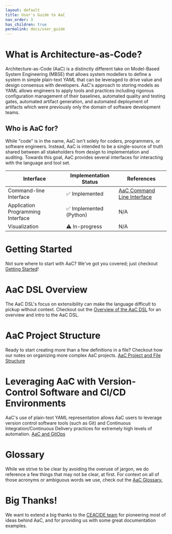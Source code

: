 ```yaml
---
layout: default
title: User's Guide to AaC
nav_order: 3
has_children: true
permalink: docs/user_guide
---
```


# What is Architecture-as-Code?
Architecture-as-Code (AaC) is a distinctly different take on Model-Based System Engineering (MBSE) that allows system modellers to define a system in simple plain-text YAML that can be leveraged to drive value and design consensus with developers. AaC's approach to storing models as YAML allows engineers to apply tools and practices including rigorous configuration management of their baselines, automated quality and testing gates, automated artifact generation, and automated deployment of artifacts which were previously only the domain of software development teams.

## Who is AaC for?
While "code" is in the name, AaC isn't solely for coders, programmers, or software engineers. Instead, AaC is intended to be a single-source of truth shared between all stakeholders from design to implementation and auditing. Towards this goal, AaC provides several interfaces for interacting with the language and tool set.

|Interface|Implementation Status| References |
|---------|---------------------|------------|
| Command-line Interface | ✅ Implemented | [AaC Command Line Interface](./aac_cli)
| Application Programming Interface | ✅ Implemented (Python)  | N/A |
| Visualization | ⚠️ In-progress | N/A |

# Getting Started
Not sure where to start with AaC? We've got you covered; just checkout
[Getting Started](./getting_started)!

# AaC DSL Overview
The AaC DSL's focus on extensibility can make the language difficult to pickup without context. Checkout out the
[Overview of the AaC DSL](./aac_language) for an overview and intro to the AaC DSL.

# AaC Project Structure
Ready to start creating more than a few definitions in a file? Checkout how our notes on organizing more complex AaC projects.
[AaC Project and File Structure](./project_structure)

# Leveraging AaC with Version-Control Software and CI/CD Environments
AaC's use of plain-text YAML representation allows AaC users to leverage version control software tools (such as Git) and Continuous Integration/Continuous Delivery practices for extremely high levels of automation.
[AaC and GitOps](./aac_gitops)

# Glossary
While we strive to be clear by avoiding the overuse of jargon, we do reference a few things that may not be clear, at first. For context on all of those acronyms or ambiguous words we use, check out the
[AaC Glossary.](./glossary)

# Big Thanks!
We want to extend a big thanks to the [CEACIDE team](https://northropgrumman.github.io/jellyfish/) for pioneering most of ideas behind AaC, and for providing us with some great documentation examples.